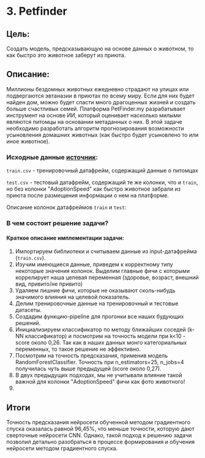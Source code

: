 # 3. Petfinder 

## Цель:

Создать модель, предсказывающую на основе данных о животном, то как быстро это животное заберут из приюта. 

## Описание:

Миллионы бездомных животных ежедневно страдают на улицах или подвергаются эвтаназии в приютах по всему миру. Если для них будет найден дом, можно будет спасти много драгоценных жизней и создать больше счастливых семей. Платформа PetFinder.my разрабатывает инструмент на основе ИИ, который оценивает насколько милыми являются питомцы на основании метаданных о них. В этой задаче необходимо разработать алгоритм прогнозирования возможности усыновления домашних животных (как быстро будет усыновлено то или иное животное).  

### Исходные данные [источник](https://www.kaggle.com/competitions/petfinder-adoption-prediction):
	
`train.csv` - тренировочный датафрейм, содержащий данные о питомцах

`test.csv` - тестовый датафрейм, содержащий те же колонки, что и `train`, но без колонки "AdoptionSpeed" как быстро животное забрали из приюта после размещения информации о нем на платформе.

Описание колонок датафреймов `train` и `test`:

		 

### В чем состоит решение задачи?
 


#### Краткое описание имплементации задачи:

1. Импортируем библиотеки и считываем данные из input-датафрейма (`train.csv`).
2. Изучим имеющиеся данные, приведем к корректному типу некоторые значения колонок. Выделим главные фичи с которыми коррелирует наша целевая переменная (здоровье, возраст, внешний вид, привито/не привито)
3. Удаляем лишние фичи, которые не оказывают сколь-нибудь значимого влияния на целевой показатель.
4. Делим тренировочные данные на тренировочный и тестовые датасеты.
5. Создадим функцию-pipeline для прогонки все наших будующих решений.
6. Инициализируем классификатор по методу ближайших соседей (k-NN классификатор) и посмотрим на точность модели при k<10 - score около 0,26. Так как в наших данных монго категориальных переменных, то такое решение не эффективно.
7. Посмотрим на точность предсказания, применив модель RandomForestClassifier. Точность при n_estimators=25, n_jobs=4 получилась чуть выше предыдущей (score около 0,27).
8. В двух предыдущих подходах, мы не учитывали влияние такой важной для колонки "AdoptionSpeed" фичи как фото животного!
9. 


## Итоги
Точность предсказания нейросети обученной методом градиентного спуска оказалась равной 96,45%, что меньше точности, которую дают сверточные нейросети CNN. Однако, такой подход к решению задачи позволил детально разобраться в процессе формирования и обучения нейросети методом градиентного спуска.  
